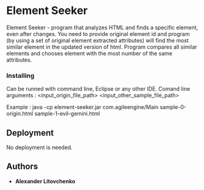 # Element Seeker

Element Seeker - program that analyzes HTML and finds a specific element, even after changes.
You need to provide original element id and program (by using a set of original element extracted attributes) will find the most similar element in the updated version of html.
Program compares all similar elements and chooses element with the most number of the same attributes.

### Installing

Can be runned with command line, Eclipse or any other IDE.
Comand line arguments : <input_origin_file_path> <input_other_sample_file_path>

Example : java -cp element-seeker.jar com.agileengine/Main sample-0-origin.html sample-1-evil-gemini.html


## Deployment

No deployment is needed.


## Authors

* **Alexander Litovchenko**




